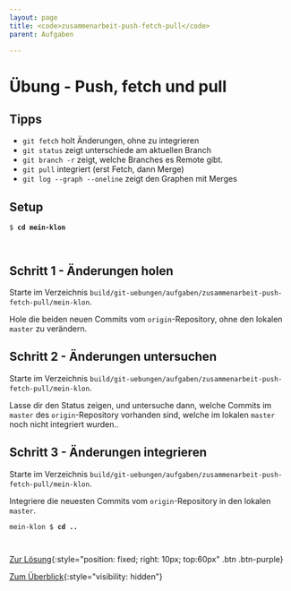 ```yaml
---
layout: page
title: <code>zusammenarbeit-push-fetch-pull</code>
parent: Aufgaben

---
```

# Übung - Push, fetch und pull


## Tipps

* `git fetch` holt Änderungen, ohne zu integrieren
* `git status` zeigt unterschiede am aktuellen Branch
* `git branch -r` zeigt, welche Branches es Remote gibt.
* `git pull` integriert (erst Fetch, dann Merge)
* `git log --graph --oneline` zeigt den Graphen mit Merges

## Setup
                  


<pre><code>$ <b>cd mein-klon</b><br><br><br></code></pre>


<!--UEB-Push, fetch und pull--><h2>Schritt 1 - Änderungen holen</h2>

Starte im Verzeichnis `build/git-uebungen/aufgaben/zusammenarbeit-push-fetch-pull/mein-klon`.

Hole die beiden neuen Commits vom `origin`-Repository,
ohne den lokalen `master` zu verändern.

<!--UEB-Push, fetch und pull--><h2>Schritt 2 - Änderungen untersuchen</h2>

Starte im Verzeichnis `build/git-uebungen/aufgaben/zusammenarbeit-push-fetch-pull/mein-klon`.

Lasse dir den Status zeigen,
und untersuche dann,
welche Commits im `master` des `origin`-Repository vorhanden sind,
welche im lokalen `master` noch nicht integriert wurden..

<!--UEB-Push, fetch und pull--><h2>Schritt 3 - Änderungen integrieren</h2>

Starte im Verzeichnis `build/git-uebungen/aufgaben/zusammenarbeit-push-fetch-pull/mein-klon`.

Integriere die neuesten Commits vom `origin`-Repository
in den lokalen `master`.


<pre><code>mein-klon $ <b>cd ..</b><br><br><br></code></pre>


[Zur Lösung](loesung-zusammenarbeit-push-fetch-pull.html){:style="position: fixed; right: 10px; top:60px" .btn .btn-purple}

[Zum Überblick](../../ueberblick.html){:style="visibility: hidden"}

